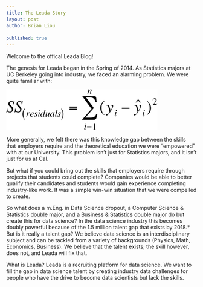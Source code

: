 ```yaml
---
title: The Leada Story
layout: post
author: Brian Liou

published: true
---
```


Welcome to the offical Leada Blog!

The genesis for Leada began in the Spring of 2014. As Statistics majors at UC Berkeley going into industry, we faced an alarming problem. We were quite familiar with:

![Alt text](/assets/images/The_Leada_Story/Statproof.png)

More generally, we felt there was this knowledge gap between the skills that employers require and the theoretical education we were “empowered” with at our University. This problem isn’t just for Statistics majors, and it isn’t just for us at Cal.

But what if you could bring out the skills that employers require through projects that students could complete? Companies would be able to better qualify their candidates and students would gain experience completing industry-like work. It was a simple win-win situation that we were compelled to create. 

So what does a m.Eng. in Data Science dropout, a Computer Science & Statistics double major, and a Business & Statistics double major do but create this for data science? In the data science industry this becomes doubly powerful because of the 1.5 million talent gap that exists by 2018.* But is it really a talent gap? We believe data science is an interdisciplinary subject and can be tackled from a variety of backgrounds (Physics, Math, Economics, Business). We believe that the talent exists; the skill however, does not, and Leada will fix that. 

What is Leada? Leada is a recruiting platform for data science. We want to fill the gap in data science talent by creating industry data challenges for people who have the drive to become data scientists but lack the skills. 
